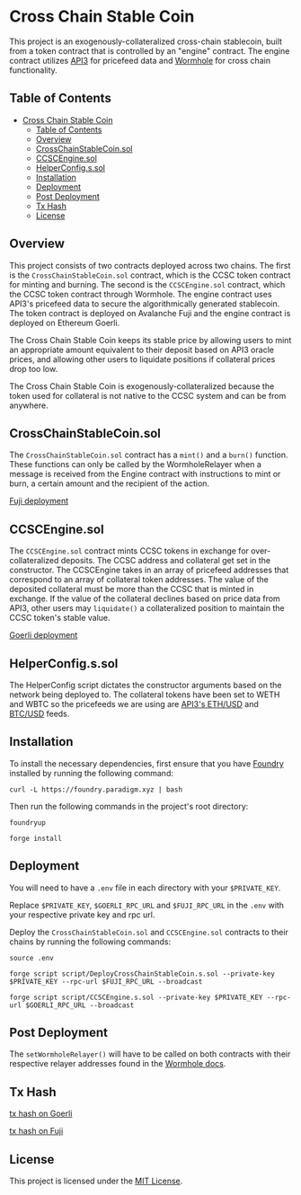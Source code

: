 # Cross Chain Stable Coin

This project is an exogenously-collateralized cross-chain stablecoin, built from a token contract that is controlled by an "engine" contract. The engine contract utilizes [API3](https://market.api3.org/dapis) for pricefeed data and [Wormhole](https://docs.wormhole.com/wormhole/) for cross chain functionality.

## Table of Contents

- [Cross Chain Stable Coin](#cross-chain-stable-coin)
  - [Table of Contents](#table-of-contents)
  - [Overview](#overview)
  - [CrossChainStableCoin.sol](#crosschainstablecoinsol)
  - [CCSCEngine.sol](#ccscenginesol)
  - [HelperConfig.s.sol](#helperconfigssol)
  - [Installation](#installation)
  - [Deployment](#deployment)
  - [Post Deployment](#post-deployment)
  - [Tx Hash](#tx-hash)
  - [License](#license)

## Overview

This project consists of two contracts deployed across two chains. The first is the `CrossChainStableCoin.sol` contract, which is the CCSC token contract for minting and burning. The second is the `CCSCEngine.sol` contract, which the CCSC token contract through Wormhole. The engine contract uses API3's pricefeed data to secure the algorithmically generated stablecoin. The token contract is deployed on Avalanche Fuji and the engine contract is deployed on Ethereum Goerli.

The Cross Chain Stable Coin keeps its stable price by allowing users to mint an appropriate amount equivalent to their deposit based on API3 oracle prices, and allowing other users to liquidate positions if collateral prices drop too low.

The Cross Chain Stable Coin is exogenously-collateralized because the token used for collateral is not native to the CCSC system and can be from anywhere.

## CrossChainStableCoin.sol

The `CrossChainStableCoin.sol` contract has a `mint()` and a `burn()` function. These functions can only be called by the WormholeRelayer when a message is received from the Engine contract with instructions to mint or burn, a certain amount and the recipient of the action.

[Fuji deployment](https://testnet.snowtrace.io/token/0x6b86680b6f4f106ed05343afa0ebe744de0df6d7?a=0x777452cbc7e71b5286e60ba935292ffd49a597a5)

## CCSCEngine.sol

The `CCSCEngine.sol` contract mints CCSC tokens in exchange for over-collateralized deposits. The CCSC address and collateral get set in the constructor. The CCSCEngine takes in an array of pricefeed addresses that correspond to an array of collateral token addresses. The value of the deposited collateral must be more than the CCSC that is minted in exchange. If the value of the collateral declines based on price data from API3, other users may `liquidate()` a collateralized position to maintain the CCSC token's stable value.

[Goerli deployment](https://goerli.etherscan.io/address/0xE745E8D8eB2c46a7155C599248bC85A11767C8BB#writeContract)

## HelperConfig.s.sol

The HelperConfig script dictates the constructor arguments based on the network being deployed to. The collateral tokens have been set to WETH and WBTC so the pricefeeds we are using are [API3's ETH/USD](https://market.api3.org/dapis/goerli/ETH-USD) and [BTC/USD](https://market.api3.org/dapis/goerli/BTC-USD) feeds.

## Installation

To install the necessary dependencies, first ensure that you have [Foundry](https://book.getfoundry.sh/getting-started/installation) installed by running the following command:

```
curl -L https://foundry.paradigm.xyz | bash
```

Then run the following commands in the project's root directory:

```
foundryup
```

```
forge install
```

## Deployment

You will need to have a `.env` file in each directory with your `$PRIVATE_KEY`.

Replace `$PRIVATE_KEY`, `$GOERLI_RPC_URL` and `$FUJI_RPC_URL` in the `.env` with your respective private key and rpc url.

Deploy the `CrossChainStableCoin.sol` and `CCSCEngine.sol` contracts to their chains by running the following commands:

```
source .env
```

```
forge script script/DeployCrossChainStableCoin.s.sol --private-key $PRIVATE_KEY --rpc-url $FUJI_RPC_URL --broadcast
```

```
forge script script/CCSCEngine.s.sol --private-key $PRIVATE_KEY --rpc-url $GOERLI_RPC_URL --broadcast
```

## Post Deployment

The `setWormholeRelayer()` will have to be called on both contracts with their respective relayer addresses found in the [Wormhole docs](https://docs.wormhole.com/wormhole/blockchain-environments/evm).

## Tx Hash

[tx hash on Goerli](https://goerli.etherscan.io/tx/0x713c2158abf7fc1b5b1fc5c1a6b833ce3b2a3c1fb16218d68b3db96ec68e1b3a)

[tx hash on Fuji](https://testnet.snowtrace.io/tx/0x78ec167a80ff0a367d436f6302b66d26643962c89ee0f951bb23ebe9d487da41)

## License

This project is licensed under the [MIT License](https://opensource.org/license/mit/).
